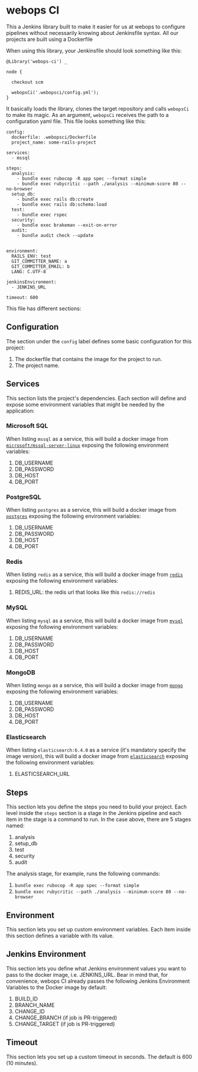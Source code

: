 # webops CI

This a Jenkins library built to make it easier for us at webops to configure pipelines without necessarily knowing about Jenkinsfile syntax.
All our projects are built using a Dockerfile

When using this library, your Jenkinsfile should look something like this:

```
@Library('webops-ci') _

node {

  checkout scm

  webopsCi('.webopsci/config.yml');
}
```

It basically loads the library, clones the target repository and calls `webopsCi` to make its magic.
As an argument, `webopsCi` receives the path to a configuration yaml file.
This file looks something like this:

```
config:
  dockerfile: .webopsci/Dockerfile
  project_name: some-rails-project

services:
  - mssql

steps:
  analysis:
    - bundle exec rubocop -R app spec --format simple
    - bundle exec rubycritic --path ./analysis --minimum-score 80 --no-browser
  setup_db:
    - bundle exec rails db:create
    - bundle exec rails db:schema:load
  test:
    - bundle exec rspec
  security:
    - bundle exec brakeman --exit-on-error
  audit:
    - bundle audit check --update


environment:
  RAILS_ENV: test
  GIT_COMMITTER_NAME: a
  GIT_COMMITTER_EMAIL: b
  LANG: C.UTF-8

jenkinsEnvironment:
  - JENKINS_URL

timeout: 600
```

This file has different sections:

## Configuration

The section under the `config` label defines some basic configuration for this project:
1. The dockerfile that contains the image for the project to run.
2. The project name.

## Services

This section lists the project's dependencies. Each section will define and expose some environment variables that might be needed by the application:

### Microsoft SQL

When listing `mssql` as a service, this will build a docker image from [`microsoft/mssql-server-linux`](https://hub.docker.com/r/microsoft/mssql-server-linux/) exposing the following environment variables:

1. DB_USERNAME
2. DB_PASSWORD
3. DB_HOST
4. DB_PORT

### PostgreSQL

When listing `postgres` as a service, this will build a docker image from [`postgres`](https://hub.docker.com/_/postgres/) exposing the following environment variables:

1. DB_USERNAME
2. DB_PASSWORD
3. DB_HOST
4. DB_PORT

### Redis

When listing `redis` as a service, this will build a docker image from [`redis`](https://hub.docker.com/_/redis/) exposing the following environment variables:

1. REDIS_URL: the redis url that looks like this `redis://redis`

### MySQL

When listing `mysql` as a service, this will build a docker image from [`mysql`](https://hub.docker.com/_/mysql/) exposing the following environment variables:

1. DB_USERNAME
2. DB_PASSWORD
3. DB_HOST
4. DB_PORT

### MongoDB

When listing `mongo` as a service, this will build a docker image from [`mongo`](https://hub.docker.com/_/mongo/) exposing the following environment variables:

1. DB_USERNAME
2. DB_PASSWORD
3. DB_HOST
4. DB_PORT

### Elasticsearch

When listing `elasticsearch:6.4.0` as a service (it's mandatory specify the image version), this will build a docker image from [`elasticsearch`](https://www.docker.elastic.co/) exposing the following environment variables:

1. ELASTICSEARCH_URL

## Steps

This section lets you define the steps you need to build your project. Each level inside the `steps` section is a stage in the Jenkins pipeline and each item in the stage is a command to run. In the case above, there are 5 stages named:

1. analysis
2. setup_db
3. test
4. security
5. audit


The analysis stage, for example, runs the following commands:

1. `bundle exec rubocop -R app spec --format simple`
2. `bundle exec rubycritic --path ./analysis --minimum-score 80 --no-browser`


## Environment

This section lets you set up custom environment variables. Each item inside this section defines a variable with its value.

## Jenkins Environment

This section lets you define what Jenkins environment values you want to pass to the docker image, i.e. JENKINS_URL.
Bear in mind that, for convenience, webops CI already passes the following Jenkins Environment Variables to the Docker image by default:

1. BUILD_ID
2. BRANCH_NAME
3. CHANGE_ID
4. CHANGE_BRANCH (if job is PR-triggered)
5. CHANGE_TARGET (if job is PR-triggered)

## Timeout

This section lets you set up a custom timeout in seconds. The default is 600 (10 minutes).
